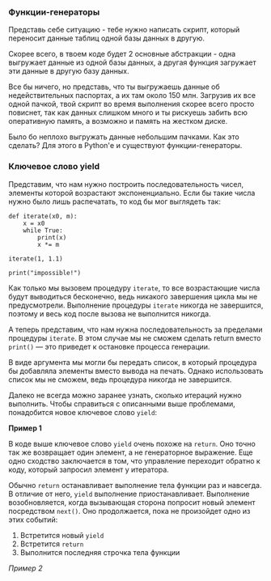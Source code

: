 ### Функции-генераторы 

Представь себе ситуацию - тебе нужно написать скрипт, который переносит данные таблиц одной базы данных в другую.

Скорее всего, в твоем коде будет 2 основные абстракции - одна выгружает данные из одной базы данных, а другая функция загружает эти данные в другую 
базу данных.

Все бы ничего, но представь, что ты выгружаешь данные об недействительных паспортах, а их там около 150 млн. 
Загрузив их все одной пачкой, твой скрипт во время выполнения скорее всего просто повиснет, так как данных слишком много и ты рискуешь забить всю
оперативную память, а возможно и память на жестком диске.

Было бо неплохо выгружать данные небольшим пачками. Как это сделать? Для этого в Python'е и существуют функции-генераторы.


### Ключевое слово yield

Представим, что нам нужно построить последовательность чисел, элементы которой возрастают экспоненциально. 
Если бы такие числа нужно было лишь распечатать, то код бы мог выглядеть так:

    def iterate(x0, m):
        x = x0
        while True:
            print(x)
            x *= m
    
    iterate(1, 1.1)
    
    print("impossible!")


Как только мы вызовем процедуру `iterate`, то все возрастающие числа будут выводиться бесконечно, ведь никакого 
завершения цикла мы не предусмотрели. Выполнение процедуры `iterate` никогда не завершится, поэтому и весь код 
после вызова не выполнится никогда.

А теперь представим, что нам нужна последовательность за пределами процедуры `iterate`. В этом случае мы не сможем 
сделать return вместо `print()` — это приведет к остановке процесса генерации.

В виде аргумента мы могли бы передать список, в который процедура бы добавляла элементы вместо вывода на печать. 
Однако использовать список мы не сможем, ведь процедура никогда не завершится.

Далеко не всегда можно заранее узнать, сколько итераций нужно выполнить. Чтобы справиться с описанными выше 
проблемами, понадобится новое ключевое слово `yield`:


**Пример 1**


В коде выше ключевое слово `yield` очень похоже на `return`. Оно точно так же возвращает один элемент, а не 
генераторное выражение. Еще одно сходство заключается в том, что управление переходит обратно к коду, который 
запросил элемент у итератора.

Обычно `return` останавливает выполнение тела функции раз и навсегда. В отличие от него, `yield` выполнение приостанавливает. 
Выполнение возобновляется, когда вызывающая сторона попросит новый элемент посредством `next()`. Оно продолжается, 
пока не произойдет одно из этих событий:
 
1. Встретится новый `yield`
2. Встретится `return`
3. Выполнится последняя строчка тела функции


*Пример 2*
